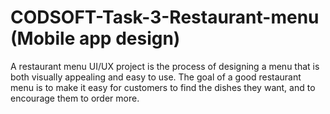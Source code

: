 # CODSOFT-Task-3-Restaurant-menu (Mobile app design)

A restaurant menu UI/UX project is the process of designing a menu that is
both visually appealing and easy to use. The goal of a good restaurant menu
is to make it easy for customers to find the dishes they want, and to encourage them to order more.
